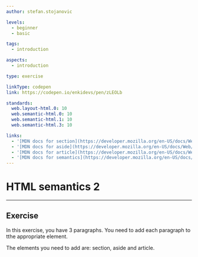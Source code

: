 ```yaml
---
author: stefan.stojanovic

levels:
  - beginner
  - basic

tags:
  - introduction

aspects:
  - introduction

type: exercise

linkType: codepen
link: https://codepen.io/enkidevs/pen/zLEOLb

standards:
  web.layout-html.0: 10
  web.semantic-html.0: 10
  web.semantic-html.1: 10
  web.semantic-html.3: 10

links:
  - '[MDN docs for section](https://developer.mozilla.org/en-US/docs/Web/HTML/Element/section){website}'
  - '[MDN docs for aside](https://developer.mozilla.org/en-US/docs/Web/HTML/Element/aside){website}'
  - '[MDN docs for article](https://developer.mozilla.org/en-US/docs/Web/HTML/Element/article){website}'
  - '[MDN docs for semantics](https://developer.mozilla.org/en-US/docs/Glossary/Semantics){website}'
---
```

# HTML semantics 2 
---

## Exercise
In this exercise, you have 3 paragraphs. You need to add each paragraph to tthe appropriate element.

The elements you need to add are: section, aside and article.

